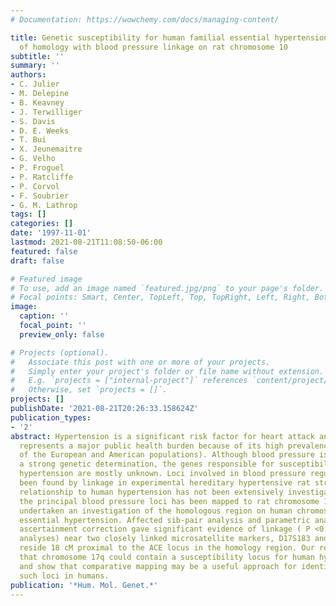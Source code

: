 ```yaml
---
# Documentation: https://wowchemy.com/docs/managing-content/

title: Genetic susceptibility for human familial essential hypertension in a region
  of homology with blood pressure linkage on rat chromosome 10
subtitle: ''
summary: ''
authors:
- C. Julier
- M. Delepine
- B. Keavney
- J. Terwilliger
- S. Davis
- D. E. Weeks
- T. Bui
- X. Jeunemaitre
- G. Velho
- P. Froguel
- P. Ratcliffe
- P. Corvol
- F. Soubrier
- G. M. Lathrop
tags: []
categories: []
date: '1997-11-01'
lastmod: 2021-08-21T11:08:50-06:00
featured: false
draft: false

# Featured image
# To use, add an image named `featured.jpg/png` to your page's folder.
# Focal points: Smart, Center, TopLeft, Top, TopRight, Left, Right, BottomLeft, Bottom, BottomRight.
image:
  caption: ''
  focal_point: ''
  preview_only: false

# Projects (optional).
#   Associate this post with one or more of your projects.
#   Simply enter your project's folder or file name without extension.
#   E.g. `projects = ["internal-project"]` references `content/project/deep-learning/index.md`.
#   Otherwise, set `projects = []`.
projects: []
publishDate: '2021-08-21T20:26:33.158624Z'
publication_types:
- '2'
abstract: Hypertension is a significant risk factor for heart attack and stroke and
  represents a major public health burden because of its high prevalence (e.g. 15-20%
  of the European and American populations). Although blood pressure is known to have
  a strong genetic determination, the genes responsible for susceptibility to essential
  hypertension are mostly unknown. Loci involved in blood pressure regulation have
  been found by linkage in experimental hereditary hypertensive rat strains, but their
  relationship to human hypertension has not been extensively investigated. One of
  the principal blood pressure loci has been mapped to rat chromosome 10 and we have
  undertaken an investigation of the homologous region on human chromosome 17 in familial
  essential hypertension. Affected sib-pair analysis and parametric analysis with
  ascertainment correction gave significant evidence of linkage ( P <0.0001 in some
  analyses) near two closely linked microsatellite markers, D17S183 and D17S934, that
  reside 18 cM proximal to the ACE locus in the homology region. Our results indicate
  that chromosome 17q could contain a susceptibility locus for human hypertension
  and show that comparative mapping may be a useful approach for identification of
  such loci in humans.
publication: '*Hum. Mol. Genet.*'
---
```

